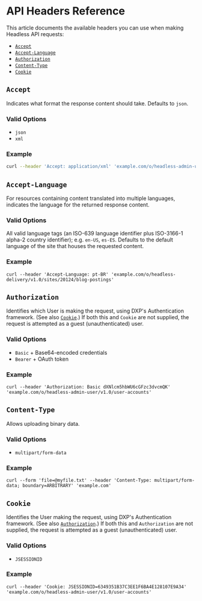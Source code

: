 # API Headers Reference

This article documents the available headers you can use when making Headless API requests:

* [`Accept`](#accept)
* [`Accept-Language`](#accept-language)
* [`Authorization`](#authorization)
* [`Content-Type`](#content-type)
* [`Cookie`](#cookie)

## `Accept`

Indicates what format the response content should take. Defaults to `json`.

### Valid Options

* `json`
* `xml`

### Example

```bash
curl --header 'Accept: application/xml' 'example.com/o/headless-admin-user/v1.0/user-accounts'
```

## `Accept-Language`

For resources containing content translated into multiple languages, indicates the language for the returned response content. 

### Valid Options

All valid language tags (an ISO-639 language identifier plus ISO-3166-1 alpha-2 country identifier); e.g. `en-US`, `es-ES`. Defaults to the default language of the site that houses the requested content.

### Example

```
curl --header 'Accept-Language: pt-BR' 'example.com/o/headless-delivery/v1.0/sites/20124/blog-postings'
```

## `Authorization`

Identifies which User is making the request, using DXP's Authentication framework. (See also [`Cookie`](#cookie).) If both this and `Cookie` are not supplied, the request is attempted as a guest (unauthenticated) user.

### Valid Options

* `Basic` + Base64-encoded credentials
* `Bearer` + OAuth token

### Example

```
curl --header 'Authorization: Basic dXNlcm5hbWU6cGFzc3dvcmQK' 'example.com/o/headless-admin-user/v1.0/user-accounts'
```

## `Content-Type`

Allows uploading binary data.

### Valid Options

* `multipart/form-data`

### Example

```
curl --form 'file=@myfile.txt' --header 'Content-Type: multipart/form-data; boundary=ARBITRARY' 'example.com'
```

## `Cookie`

Identifies the User making the request, using DXP's Authentication framework. (See also [`Authorization`](#authorization).) If both this and `Authorization` are not supplied, the request is attempted as a guest (unauthenticated) user.

### Valid Options

* `JSESSIONID`

### Example

```
curl --header 'Cookie: JSESSIONID=6349351B37C3EE1F6BA4E128107E9A34' 'example.com/o/headless-admin-user/v1.0/user-accounts'
```

